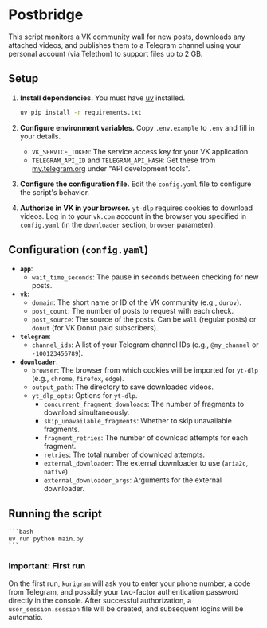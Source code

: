# Postbridge

This script monitors a VK community wall for new posts, downloads any attached videos, and publishes them to a Telegram channel using your personal account (via Telethon) to support files up to 2 GB.

## Setup

1. **Install dependencies.**
    You must have [uv](https://github.com/astral-sh/uv) installed.

    ```bash
    uv pip install -r requirements.txt
    ```

2. **Configure environment variables.**
    Copy `.env.example` to `.env` and fill in your details.

    - `VK_SERVICE_TOKEN`: The service access key for your VK application.
    - `TELEGRAM_API_ID` and `TELEGRAM_API_HASH`: Get these from [my.telegram.org](https://my.telegram.org) under "API development tools".

3. **Configure the configuration file.**
    Edit the `config.yaml` file to configure the script's behavior.

4. **Authorize in VK in your browser.**
    `yt-dlp` requires cookies to download videos. Log in to your `vk.com` account in the browser you specified in `config.yaml` (in the `downloader` section, `browser` parameter).

## Configuration (`config.yaml`)

- **`app`**:
  - `wait_time_seconds`: The pause in seconds between checking for new posts.
- **`vk`**:
  - `domain`: The short name or ID of the VK community (e.g., `durov`).
  - `post_count`: The number of posts to request with each check.
  - `post_source`: The source of the posts. Can be `wall` (regular posts) or `donut` (for VK Donut paid subscribers).
- **`telegram`**:
  - `channel_ids`: A list of your Telegram channel IDs (e.g., `@my_channel` or `-100123456789`).
- **`downloader`**:
  - `browser`: The browser from which cookies will be imported for `yt-dlp` (e.g., `chrome`, `firefox`, `edge`).
  - `output_path`: The directory to save downloaded videos.
  - `yt_dlp_opts`: Options for `yt-dlp`.
    - `concurrent_fragment_downloads`: The number of fragments to download simultaneously.
    - `skip_unavailable_fragments`: Whether to skip unavailable fragments.
    - `fragment_retries`: The number of download attempts for each fragment.
    - `retries`: The total number of download attempts.
    - `external_downloader`: The external downloader to use (`aria2c`, `native`).
    - `external_downloader_args`: Arguments for the external downloader.

## Running the script

    ```bash
    uv run python main.py
    ```

### Important: First run

On the first run, `kurigram` will ask you to enter your phone number, a code from Telegram, and possibly your two-factor authentication password directly in the console. After successful authorization, a `user_session.session` file will be created, and subsequent logins will be automatic.
